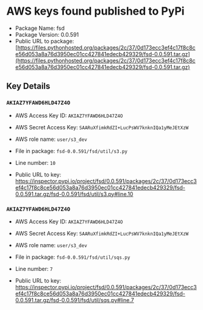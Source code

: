 # AWS keys found published to PyPi

* Package Name: fsd
* Package Version: 0.0.591
* Public URL to package: [https://files.pythonhosted.org/packages/2c/37/0d173ecc3ef4c17f8c8ce56d053a8a76d3950ec01cc427841edecb429329/fsd-0.0.591.tar.gz](https://files.pythonhosted.org/packages/2c/37/0d173ecc3ef4c17f8c8ce56d053a8a76d3950ec01cc427841edecb429329/fsd-0.0.591.tar.gz)

## Key Details

### `AKIAZ7YFAWD6HLD47Z4O`

* AWS Access Key ID: `AKIAZ7YFAWD6HLD47Z4O`
* AWS Secret Access Key: `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` 
* AWS role name: `user/s3_dev`
* File in package: `fsd-0.0.591/fsd/util/s3.py`
* Line number: `10`

* Public URL to key: https://inspector.pypi.io/project/fsd/0.0.591/packages/2c/37/0d173ecc3ef4c17f8c8ce56d053a8a76d3950ec01cc427841edecb429329/fsd-0.0.591.tar.gz/fsd-0.0.591/fsd/util/s3.py#line.10



### `AKIAZ7YFAWD6HLD47Z4O`

* AWS Access Key ID: `AKIAZ7YFAWD6HLD47Z4O`
* AWS Secret Access Key: `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` 
* AWS role name: `user/s3_dev`
* File in package: `fsd-0.0.591/fsd/util/sqs.py`
* Line number: `7`

* Public URL to key: https://inspector.pypi.io/project/fsd/0.0.591/packages/2c/37/0d173ecc3ef4c17f8c8ce56d053a8a76d3950ec01cc427841edecb429329/fsd-0.0.591.tar.gz/fsd-0.0.591/fsd/util/sqs.py#line.7


